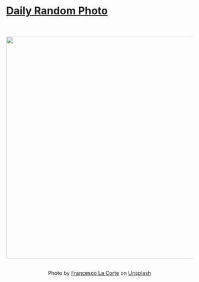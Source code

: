# [Daily Random Photo](https://www.dailyrandomphoto.com/)

<div align="center">
  <br>
  <br>
  <a href="https://www.dailyrandomphoto.com/p/2020/2020-08-20/"><img src="https://images.unsplash.com/photo-1595773945046-96626aa481a0?ixlib=rb-1.2.1&q=80&fm=jpg&crop=entropy&cs=tinysrgb&w=1080&fit=max&ixid=eyJhcHBfaWQiOjc3NTA4fQ" width="600px"></a>
  <br>
  <br>
  <p class="has-text-grey">Photo by <a href="https://unsplash.com/@lordfre?utm_source=Daily%20Random%20Photo&amp;utm_medium=referral" target="_blank" rel="noopener noreferrer">Francesco La Corte</a> on <a href="https://unsplash.com/photos/lXJNRKbk_98?utm_source=Daily%20Random%20Photo&amp;utm_medium=referral" target="_blank" rel="noopener noreferrer">Unsplash</a></p>
</div>
